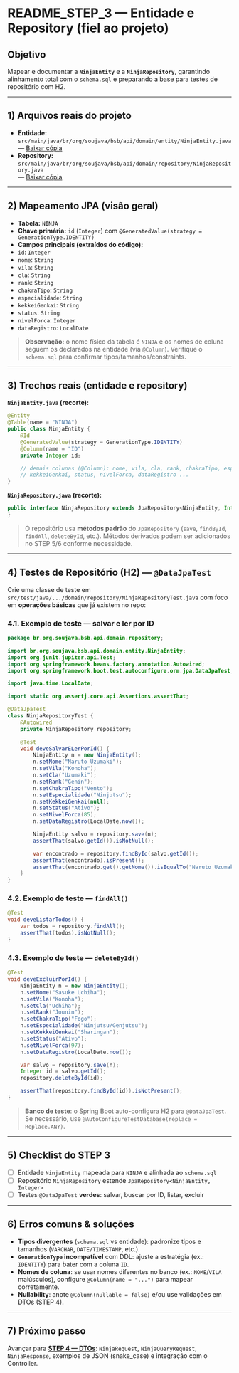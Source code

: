 # README_STEP_3 — Entidade e Repository (fiel ao projeto)

## Objetivo
Mapear e documentar a **`NinjaEntity`** e a **`NinjaRepository`**, garantindo alinhamento total com o `schema.sql` e preparando a base para testes de repositório com H2.

---

## 1) Arquivos reais do projeto
- **Entidade:** `src/main/java/br/org/soujava/bsb/api/domain/entity/NinjaEntity.java`  
  — [Baixar cópia](sandbox:/mnt/data/step3_refs/NinjaEntity.java)
- **Repository:** `src/main/java/br/org/soujava/bsb/api/domain/repository/NinjaRepository.java`  
  — [Baixar cópia](sandbox:/mnt/data/step3_refs/NinjaRepository.java)

---

## 2) Mapeamento JPA (visão geral)

- **Tabela:** `NINJA`  
- **Chave primária:** `id` (`Integer`) com `@GeneratedValue(strategy = GenerationType.IDENTITY)`  
- **Campos principais (extraídos do código):**
- `id`: `Integer`
- `nome`: `String`
- `vila`: `String`
- `cla`: `String`
- `rank`: `String`
- `chakraTipo`: `String`
- `especialidade`: `String`
- `kekkeiGenkai`: `String`
- `status`: `String`
- `nivelForca`: `Integer`
- `dataRegistro`: `LocalDate`

> **Observação:** o nome físico da tabela é `NINJA` e os nomes de coluna seguem os declarados na entidade (via `@Column`). Verifique o `schema.sql` para confirmar tipos/tamanhos/constraints.

---

## 3) Trechos reais (entidade e repository)

**`NinjaEntity.java` (recorte):**
```java
@Entity
@Table(name = "NINJA")
public class NinjaEntity {
    @Id
    @GeneratedValue(strategy = GenerationType.IDENTITY)
    @Column(name = "ID")
    private Integer id;

    // demais colunas (@Column): nome, vila, cla, rank, chakraTipo, especialidade, 
    // kekkeiGenkai, status, nivelForca, dataRegistro ...
}
```

**`NinjaRepository.java` (recorte):**
```java
public interface NinjaRepository extends JpaRepository<NinjaEntity, Integer> {
}
```

> O repositório usa **métodos padrão** do `JpaRepository` (`save`, `findById`, `findAll`, `deleteById`, etc.).
> Métodos derivados podem ser adicionados no STEP 5/6 conforme necessidade.

---

## 4) Testes de Repositório (H2) — `@DataJpaTest`

Crie uma classe de teste em `src/test/java/.../domain/repository/NinjaRepositoryTest.java` com foco em **operações básicas** que já existem no repo:

### 4.1. Exemplo de teste — salvar e ler por ID
```java
package br.org.soujava.bsb.api.domain.repository;

import br.org.soujava.bsb.api.domain.entity.NinjaEntity;
import org.junit.jupiter.api.Test;
import org.springframework.beans.factory.annotation.Autowired;
import org.springframework.boot.test.autoconfigure.orm.jpa.DataJpaTest;

import java.time.LocalDate;

import static org.assertj.core.api.Assertions.assertThat;

@DataJpaTest
class NinjaRepositoryTest {
    @Autowired
    private NinjaRepository repository;

    @Test
    void deveSalvarELerPorId() {
        NinjaEntity n = new NinjaEntity();
        n.setNome("Naruto Uzumaki");
        n.setVila("Konoha");
        n.setCla("Uzumaki");
        n.setRank("Genin");
        n.setChakraTipo("Vento");
        n.setEspecialidade("Ninjutsu");
        n.setKekkeiGenkai(null);
        n.setStatus("Ativo");
        n.setNivelForca(85);
        n.setDataRegistro(LocalDate.now());

        NinjaEntity salvo = repository.save(n);
        assertThat(salvo.getId()).isNotNull();

        var encontrado = repository.findById(salvo.getId());
        assertThat(encontrado).isPresent();
        assertThat(encontrado.get().getNome()).isEqualTo("Naruto Uzumaki");
    }
}
```

### 4.2. Exemplo de teste — `findAll()`
```java
@Test
void deveListarTodos() {
    var todos = repository.findAll();
    assertThat(todos).isNotNull();
}
```

### 4.3. Exemplo de teste — `deleteById()`
```java
@Test
void deveExcluirPorId() {
    NinjaEntity n = new NinjaEntity();
    n.setNome("Sasuke Uchiha");
    n.setVila("Konoha");
    n.setCla("Uchiha");
    n.setRank("Jounin");
    n.setChakraTipo("Fogo");
    n.setEspecialidade("Ninjutsu/Genjutsu");
    n.setKekkeiGenkai("Sharingan");
    n.setStatus("Ativo");
    n.setNivelForca(97);
    n.setDataRegistro(LocalDate.now());

    var salvo = repository.save(n);
    Integer id = salvo.getId();
    repository.deleteById(id);

    assertThat(repository.findById(id)).isNotPresent();
}
```

> **Banco de teste**: o Spring Boot auto-configura H2 para `@DataJpaTest`. Se necessário, use `@AutoConfigureTestDatabase(replace = Replace.ANY)`.

---

## 5) Checklist do STEP 3
- [ ] Entidade `NinjaEntity` mapeada para `NINJA` e alinhada ao `schema.sql`
- [ ] Repositório `NinjaRepository` estende `JpaRepository<NinjaEntity, Integer>`
- [ ] Testes `@DataJpaTest` **verdes**: salvar, buscar por ID, listar, excluir

---

## 6) Erros comuns & soluções
- **Tipos divergentes** (`schema.sql` vs entidade): padronize tipos e tamanhos (`VARCHAR`, `DATE/TIMESTAMP`, etc.).
- **`GenerationType` incompatível** com DDL: ajuste a estratégia (ex.: `IDENTITY`) para bater com a coluna `ID`.
- **Nomes de coluna**: se usar nomes diferentes no banco (ex.: `NOME`/`VILA` maiúsculos), configure `@Column(name = "...")` para mapear corretamente.
- **Nullability**: anote `@Column(nullable = false)` e/ou use validações em DTOs (STEP 4).

---

## 7) Próximo passo
Avançar para **[STEP 4 — DTOs](README_STEP_4.md)**: `NinjaRequest`, `NinjaQueryRequest`, `NinjaResponse`, exemplos de JSON (snake_case) e integração com o Controller.
